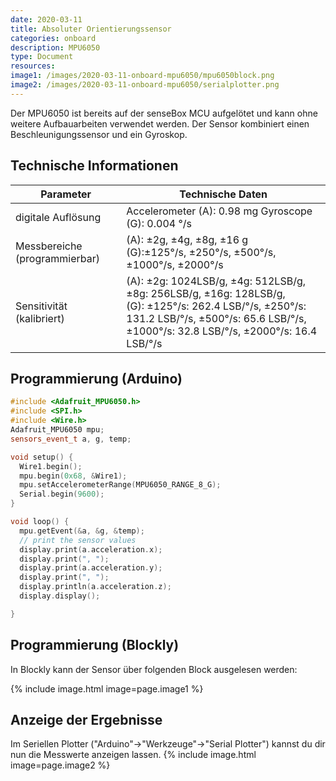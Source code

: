 ```yaml
---
date: 2020-03-11
title: Absoluter Orientierungssensor
categories: onboard
description: MPU6050
type: Document
resources:
image1: /images/2020-03-11-onboard-mpu6050/mpu6050block.png
image2: /images/2020-03-11-onboard-mpu6050/serialplotter.png
---
```


Der MPU6050 ist bereits auf der senseBox MCU aufgelötet und kann ohne weitere Aufbauarbeiten verwendet werden. Der Sensor kombiniert einen Beschleunigungssensor und ein Gyroskop.

## Technische Informationen

| Parameter                     | Technische Daten                                                                                                                                                                                        |
| ----------------------------- | ------------------------------------------------------------------------------------------------------------------------------------------------------------------------------------------------------- |
| digitale Auflösung            | Accelerometer (A): 0.98 mg Gyroscope (G): 0.004 °/s                                                                                                                                                     |
| Messbereiche (programmierbar) | (A): ±2g, ±4g, ±8g, ±16 g <br> (G):±125°/s, ±250°/s, ±500°/s, ±1000°/s, ±2000°/s                                                                                                                        |
| Sensitivität (kalibriert)     | (A): ±2g: 1024LSB/g, ±4g: 512LSB/g, ±8g: 256LSB/g, ±16g: 128LSB/g, <br> (G): ±125°/s: 262.4 LSB/°/s, ±250°/s: 131.2 LSB/°/s, ±500°/s: 65.6 LSB/°/s, ±1000°/s: 32.8 LSB/°/s, ±2000°/s: 16.4 LSB/°/s <br> |

## Programmierung (Arduino)

```c++
#include <Adafruit_MPU6050.h>
#include <SPI.h>
#include <Wire.h>
Adafruit_MPU6050 mpu;
sensors_event_t a, g, temp;

void setup() {
  Wire1.begin();
  mpu.begin(0x68, &Wire1);
  mpu.setAccelerometerRange(MPU6050_RANGE_8_G);
  Serial.begin(9600);
}

void loop() {
  mpu.getEvent(&a, &g, &temp);
  // print the sensor values
  display.print(a.acceleration.x);
  display.print(", ");
  display.print(a.acceleration.y);
  display.print(", ");
  display.println(a.acceleration.z);
  display.display();

}
```

## Programmierung (Blockly)

In Blockly kann der Sensor über folgenden Block ausgelesen werden:

{% include image.html image=page.image1 %}

## Anzeige der Ergebnisse

Im Seriellen Plotter ("Arduino"->"Werkzeuge"->"Serial Plotter") kannst du dir nun die Messwerte anzeigen lassen.
{% include image.html image=page.image2 %}
